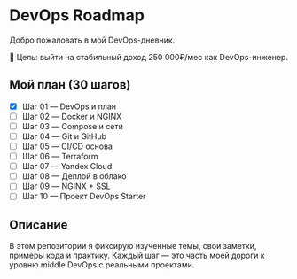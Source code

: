 # DevOps Roadmap

Добро пожаловать в мой DevOps-дневник.

🎯 Цель: выйти на стабильный доход 250 000₽/мес как DevOps-инженер.

## Мой план (30 шагов)

- [X]  Шаг 01 — DevOps и план
- [ ]  Шаг 02 — Docker и NGINX
- [ ]  Шаг 03 — Compose и сети
- [ ]  Шаг 04 — Git и GitHub
- [ ]  Шаг 05 — CI/CD основа
- [ ]  Шаг 06 — Terraform
- [ ]  Шаг 07 — Yandex Cloud
- [ ]  Шаг 08 — Деплой в облако
- [ ]  Шаг 09 — NGINX + SSL
- [ ]  Шаг 10 — Проект DevOps Starter

## Описание

В этом репозитории я фиксирую изученные темы, свои заметки, примеры кода и практику.
Каждый шаг — это часть моей дороги к уровню middle DevOps с реальными проектами.
